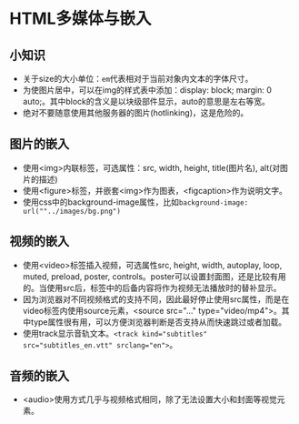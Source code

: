# HTML多媒体与嵌入

## 小知识

- 关于size的大小单位：`em`代表相对于当前对象内文本的字体尺寸。
- 为使图片居中，可以在img的样式表中添加：display: block; margin: 0 auto;。其中block的含义是以块级部件显示，auto的意思是左右等宽。
- 绝对不要随意使用其他服务器的图片(hotlinking)，这是危险的。

## 图片的嵌入

- 使用\<img\>内联标签，可选属性：src, width, height, title(图片名), alt(对图片的描述)
- 使用\<figure\>标签，并嵌套\<img\>作为图表，\<figcaption\>作为说明文字。
- 使用css中的background-image属性，比如`background-image: url(""../images/bg.png")`

## 视频的嵌入

- 使用\<video\>标签插入视频，可选属性src, height, width, autoplay, loop, muted, preload, poster, controls。poster可以设置封面图，还是比较有用的。当使用src后，标签中的后备内容将作为视频无法播放时的替补显示。
- 因为浏览器对不同视频格式的支持不同，因此最好停止使用src属性，而是在video标签内使用source元素，\<source src="..." type="video/mp4"\>。其中type属性很有用，可以方便浏览器判断是否支持从而快速跳过或者加载。
- 使用track显示音轨文本。`<track kind="subtitles" src="subtitles_en.vtt" srclang="en">`。

## 音频的嵌入

- \<audio\>使用方式几乎与视频格式相同，除了无法设置大小和封面等视觉元素。